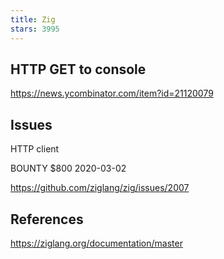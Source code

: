 ```yaml
---
title: Zig
stars: 3995
---
```


## HTTP GET to console

<https://news.ycombinator.com/item?id=21120079>

## Issues

HTTP client

BOUNTY $800 2020-03-02

<https://github.com/ziglang/zig/issues/2007>

## References

<https://ziglang.org/documentation/master>

